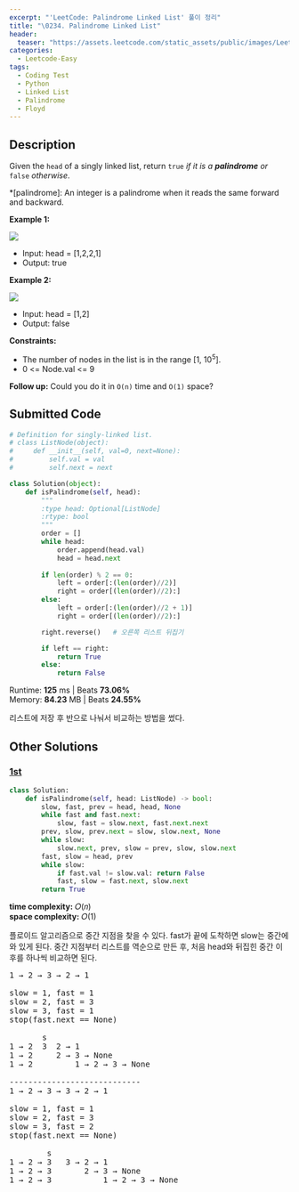 ```yaml
---
excerpt: "'LeetCode: Palindrome Linked List' 풀이 정리"
title: "\0234. Palindrome Linked List"
header:
  teaser: "https://assets.leetcode.com/static_assets/public/images/LeetCode_Sharing.png"
categories:
  - Leetcode-Easy
tags:
  - Coding Test
  - Python
  - Linked List
  - Palindrome
  - Floyd
---
```


## <i class="fa-solid fa-file-lines"></i> Description

Given the `head` of a singly linked list, return `true` *if it is a **palindrome** or* `false` *otherwise*.

*[palindrome]: An integer is a palindrome when it reads the same forward and backward.

**Example 1:**

![](https://assets.leetcode.com/uploads/2021/03/03/pal1linked-list.jpg)
- Input: head = [1,2,2,1]
- Output: true

**Example 2:**

![](https://assets.leetcode.com/uploads/2021/03/03/pal2linked-list.jpg)
- Input: head = [1,2]
- Output: false

**Constraints:**

- The number of nodes in the list is in the range [1, 10<sup>5</sup>].
- 0 <= Node.val <= 9

**Follow up:** Could you do it in `O(n)` time and `O(1)` space?

## <i class="fa-solid fa-cloud-arrow-up"></i> Submitted Code

```python
# Definition for singly-linked list.
# class ListNode(object):
#     def __init__(self, val=0, next=None):
#         self.val = val
#         self.next = next

class Solution(object):
    def isPalindrome(self, head):
        """
        :type head: Optional[ListNode]
        :rtype: bool
        """
        order = []
        while head:
            order.append(head.val)
            head = head.next
        
        if len(order) % 2 == 0:
            left = order[:(len(order)//2)]
            right = order[(len(order)//2):]
        else:
            left = order[:(len(order)//2 + 1)]
            right = order[(len(order)//2):]

        right.reverse()   # 오른쪽 리스트 뒤집기

        if left == right:
            return True
        else:
            return False
```
<i class="fa-solid fa-clock"></i> Runtime: **125** ms \| Beats **73.06%**    
<i class="fa-solid fa-memory"></i> Memory: **84.23** MB \| Beats **24.55%**

리스트에 저장 후 반으로 나눠서 비교하는 방법을 썼다.

## <i class="fa-solid fa-flask"></i> Other Solutions

### <a href="https://leetcode.com/problems/palindrome-linked-list/solutions/1137027/js-python-java-c-easy-floyds-reversal-so-pv1b/" target="_blank">1st</a>

```python
class Solution:
    def isPalindrome(self, head: ListNode) -> bool:
        slow, fast, prev = head, head, None
        while fast and fast.next:
            slow, fast = slow.next, fast.next.next
        prev, slow, prev.next = slow, slow.next, None
        while slow:
            slow.next, prev, slow = prev, slow, slow.next
        fast, slow = head, prev
        while slow:
            if fast.val != slow.val: return False
            fast, slow = fast.next, slow.next
        return True
```
<i class="fa-solid fa-clock"></i> **time complexity:** 𝑂(𝑛)    
<i class="fa-solid fa-memory"></i> **space complexity:** 𝑂(1)           

플로이드 알고리즘으로 중간 지점을 찾을 수 있다. fast가 끝에 도착하면 slow는 중간에 와 있게 된다. 중간 지점부터 리스트를 역순으로 만든 후, 처음 head와 뒤집힌 중간 이후를 하나씩 비교하면 된다.

<pre>
1 → 2 → 3 → 2 → 1

slow = 1, fast = 1
slow = 2, fast = 3
slow = 3, fast = 1
stop(fast.next == None)

       s
1 → 2  3  2 → 1
1 → 2     2 → 3 → None
1 → 2         1 → 2 → 3 → None

----------------------------
1 → 2 → 3 → 3 → 2 → 1

slow = 1, fast = 1
slow = 2, fast = 3
slow = 3, fast = 2
stop(fast.next == None)

        s
1 → 2 → 3   3 → 2 → 1
1 → 2 → 3       2 → 3 → None
1 → 2 → 3           1 → 2 → 3 → None
</pre>